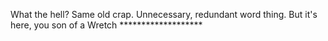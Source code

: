 What the hell? Same old crap. Unnecessary, redundant word thing. But it's here, you son of a Wretch *******************
